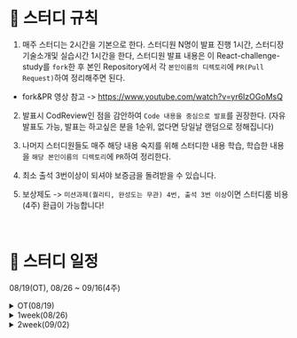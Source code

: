 # 📢 스터디 규칙
1. 매주 스터디는 2시간을 기본으로 한다. 스터디원 N명이 발표 진행 1시간, 스터디장 기술소개및 실습시간 1시간을 한다, 스터디원 발표 내용은 이 React-challenge-study를 `fork`한 후 본인 Repository에서 각 `본인이름의 디렉토리`에 `PR(Pull Request)`하여 정리해주면 된다.
* fork&PR 영상 참고 -> https://www.youtube.com/watch?v=yr6IzOGoMsQ

2. 발표시 CodReview인 점을 감안하여 `Code 내용을 중심으로 발표`를 권장한다. (자유발표도 가능, 발표는 하고싶은 분을 1순위, 없다면 당일날 랜덤으로 정해집니다)

3. 나머지 스터디원들도 매주 해당 내용 숙지를 위해 스터디한 내용 학습, 학습한 내용을 `해당 본인이름의 디렉토리`에 `PR`하여 정리한다.

4. 최소 출석 3번이상이 되셔야 보증금을 돌려받을 수 있습니다.
5. 보상제도 -> `미션과제(퀄리티, 완성도는 무관) 4번, 출석 3번 이상`이면 스터디룸 비용(4주) 환급이 가능합니다!

<br>

# 📅 스터디 일정
08/19(OT), 08/26 ~ 09/16(4주)

<details>
<summary>OT(08/19)</summary>
<div markdown="1">

* 아이스브레이킹 시간(자기 소개 등등..)
* 스터디 취지, 방향, 구성 방식 설명
* 미션 과제 소개
```
1) 사용 툴 설치및 이해하기
 * VSC(추천-플러그인 설치) 
 * IntelliJ(얼티메이트 버전 추천-플러그인 설치)
 * MySQL8.0, DB 접속 HediSQL or workbench
 * e2e 테스트용 postman
 * git/github

2) 해당 레포지토리 fork & PR 해보기

3) Setting 환경 -> REST API springBoot + JPA + MySQL
  * SpringBoot REST API CRUD 기능 postman으로 확인

4) REST API Enttiy는 자기가 좋아하는 도메인으로 ex. Blog(entity)
name, content, createdAt, modifiedAt 필드 구현 

5) react 관련 강의 추천목록 감상 (노션정리 참조)
```
* 환경셋팅 - https://www.notion.so/Tool-bb4d80cb1a094696b8ff27f4cd52bb00?pvs=12
* 노션정리 - https://www.notion.so/c04c35eb80be489d8c2d2c6018ed1d3c

</div>
</details>

<details>
<summary>1week(08/26)</summary>
<div markdown="1">

* React(WS) + SpringBoot(WAS) + DB 서버 개략 설명
* 기본 자바스크립트 -> 모던 자바스크립트 필수 개념 3가지
* React index.html -> index.js -> App.js reurn 내 JSX 문법
* 실습 -> Node 설치 + React Vite 프로젝트 생성 + SpringBoot list api + CORS 설정
* 미션 과제 소개
```
1) 기존 리액트 개념 복습 - 추천 강의 참조
2) 자바스크립트 모던 문법 nodemon 자바 실행기로 예제 실습 - 자바스크립트 정리 참조
3) list api +  SpringBoot list api + CORS 설정 + React axios 라이브러리 사용 console.log로 연동확인
4) list api -> React App.js return(JSX)내 랜더링 - Notion 정리 참조
```
* 자바스크립트 정리 - https://www.notion.so/bffd371d38894f1e91fa91ea1a4728bc?pvs=4
* 노션정리 - https://www.notion.so/1week-37f14aaa17e6460e87416f8095024789

</div>
</details>

<details>
<summary>2week(09/02)</summary>
<div markdown="1">

* React 개발에 도움을 주는 VSC 플러그인 소개!
* 모던자바스크립트 -> arrow 함수 const, map -> key(데이터의 식별자 기입) // nodemon으로 연습 추천!
* props vs state 
* React Hooks -> useState(), useEffect() 
* Component 컴포넌트 설계 -> 전주 list 컴포넌트화 실습습
* React Route 사용, 컴포넌트 path 경로 설정
```
1) 기존 리액트 개념 복습 
2) 자바스크립트 모던 문법 nodemon 자바 실행기로 예제 실습
- 자바스크립트 정리 참조 -> map, filter, fetch, async&await
3) 스터디한 내용으로 자신이 만든 React 프로젝트 -> CRUD 기능 첨가! (등록, 조회, 수정, 삭제)
```
* 노션정리 - https://www.notion.so/2week-ae81a4f7157444f2a677c447fa8ec9de?pvs=12

</div>
</details>
<br>
